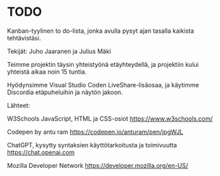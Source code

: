 # TODO
Kanban-tyylinen to do-lista, jonka avulla pysyt ajan tasalla kaikista tehtävistäsi.

Tekijät: Juho Jaaranen ja Julius Mäki

Teimme projektin täysin yhteistyönä etäyhteydellä, ja projektiin kului yhteistä aikaa noin 15 tuntia. 

Hyödynsimme Visual Studio Coden LiveShare-lisäosaa, ja käytimme Discordia etäpuheluihin ja näytön jakoon.


Lähteet:

W3Schools JavaScript, HTML ja CSS-osiot https://www.w3schools.com/

Codepen by antu ram https://codepen.io/anturam/pen/jpgWJL

ChatGPT, kysytty syntaksien käyttötarkoitusta ja toimivuutta https://chat.openai.com

Mozilla Developer Network https://developer.mozilla.org/en-US/

